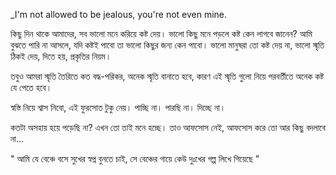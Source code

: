 _I'm not allowed to be jealous, you're not even mine.

কিছু দিন থাকে আমাদের, সব ভালো মনে করিয়ে কষ্ট দেয়। ভালো কিছু মনে পড়লে কষ্ট কেন লাগবে জানেন? আমি বুঝতে পারি না আসলে, যদি কষ্টই পাবো তা ভালো কিছুর জন্য কেন পাবো। ভালো মানুষরা তো কষ্ট দেয় না, ভালো স্মৃতি ঠিকই দেয়, দিতে হয়, প্রকৃতির নিয়ম।

তবুও আমরা স্মৃতি তৈরিতে কত বদ্ধ-পরিকর, অনেক স্মৃতি বানাতে হবে, কারণ এই স্মৃতি গুলো নিয়ে পরবর্তীতে অনেক কষ্ট যে পেতে হবে।

স্বস্তি নিয়ে শ্বাস নিবো, এই ফুরসোত টুকু নেয়। পাচ্ছি না। পারছি না। দিচ্ছে না।

কতটা অসহায় হয়ে পড়েছি না? এখন তো তাই মনে হচ্ছে। তাও আফসোস নেই, আফসোস করে তো আর কিছু বদলাবে না...

" আমি যে বেঞ্চে বসে সুখের স্বপ্ন বুনতে চাই,
সে বেঞ্চের গায়ে কেউ দুঃখের গল্প লিখে গিয়েছে "
